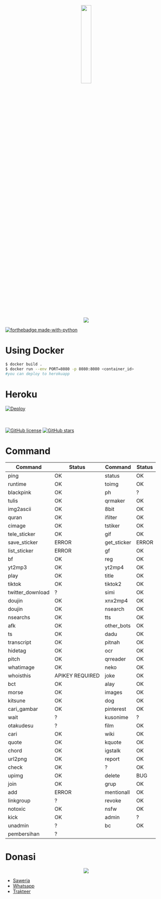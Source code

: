 <p align="center">
<img src="https://avatars.githubusercontent.com/u/52121207" width="25%"><br>
<img src="https://img.shields.io/badge/AUTHOR-KRYPTON--BYTE-brightgreen">
</p>

[![forthebadge made-with-python](http://ForTheBadge.com/images/badges/made-with-python.svg)](https://www.python.org/)

# Using Docker
```bash
$ docker build .
$ docker run --env PORT=8080 -p 8080:8080 <container_id>
#you can deploy to herokuapp
```
# Heroku
[![Deploy](https://www.herokucdn.com/deploy/button.svg)](https://heroku.com/deploy?template=https://github.com/krypton-byte/chappie-bot/tree/master)
<br>
<br>
<br>
<br>
[![GitHub license](https://img.shields.io/github/license/Naereen/StrapDown.js.svg)](https://github.com/krypton-byte/chappie-bot/LICENSE)
[![GitHub stars](https://img.shields.io/github/stars/Naereen/StrapDown.js.svg?style=social&label=Star&maxAge=2592000)](https://GitHub.com/krypton-byte/chappie-bot/stargazers/)

# Command
Command|Status|Command|Status|
-------|-------|-------|------|
ping|OK|status|OK|
runtime|OK|toimg|OK|
blackpink|OK|ph|?|
tulis|OK|qrmaker|OK|
img2ascii|OK|8bit|OK|
quran|OK|ifilter|OK|
cimage|OK|tstiker|OK|
tele_sticker|OK|gif|OK|
save_sticker|ERROR|get_sticker|ERROR
list_sticker|ERROR|gf|OK|
bf|OK|reg|OK|
yt2mp3|OK|yt2mp4|OK
play|OK|title|OK
tiktok|OK|tiktok2|OK|
twitter_download|?|simi|OK
doujin|OK|xnx2mp4|OK
doujin|OK|nsearch|OK
nsearchs|OK|tts|OK
afk|OK|other_bots|OK
ts|OK|dadu|OK
transcript|OK|pitnah|OK
hidetag|OK|ocr|OK
pitch|OK|qrreader|OK
whatimage|OK|neko|OK
whoisthis|APIKEY REQUIRED|joke|OK
bct|OK|alay|OK
morse|OK|images|OK
kitsune|OK|dog|OK
cari_gambar|OK|pinterest|OK
wait|?|kusonime|?
otakudesu|?|film|OK
cari|OK|wiki|OK
quote|OK|kquote|OK
chord|OK|igstalk|OK
url2png|OK|report|OK
check|OK|?|OK
upimg|OK|delete|BUG
join|OK|grup|OK
add|ERROR|mentionall|OK
linkgroup|?|revoke|OK
notoxic|OK|nsfw|OK
kick|OK|admin|?
unadmin|?|bc|OK
pembersihan|?

# Donasi
<p align="center"><img src="https://svgur.com/i/Vtt.svg">

</p>
<ul><li><a href="https://saweria.co/kryptonbyte">Saweria</a><li><a href="https://wa.me/6283172366463">Whatsapp</a></li><li><a href="https://trakteer.id/krypton-byte-z8vbo">Trakteer</a></li></ul>
